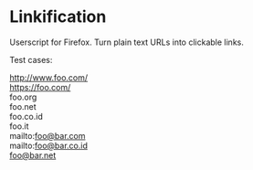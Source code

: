 # Linkification
Userscript for Firefox. Turn plain text URLs into clickable links.

Test cases: 

http://www.foo.com/  
https://foo.com/  
foo.org  
foo.net  
foo.co.id  
foo.it  
mailto:foo@bar.com  
mailto:foo@bar.co.id  
foo@bar.net
